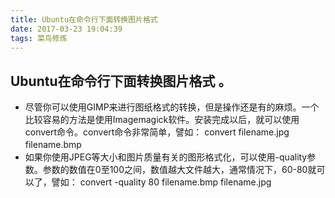 ```yaml
---
title: Ubuntu在命令行下面转换图片格式
date: 2017-03-23 19:04:39
tags: 菜鸟修炼
---
```


## Ubuntu在命令行下面转换图片格式 。 
- 尽管你可以使用GIMP来进行图纸格式的转换，但是操作还是有的麻烦。一个比较容易的方法是使用Imagemagick软件。安装完成以后，就可以使用convert命令。convert命令非常简单，譬如：
convert filename.jpg filename.bmp
　　
- 如果你使用JPEG等大小和图片质量有关的图形格式化，可以使用-quality参数。参数的数值在0至100之间，数值越大文件越大，通常情况下，60-80就可以了，譬如：
convert -quality 80 filename.bmp filename.jpg
